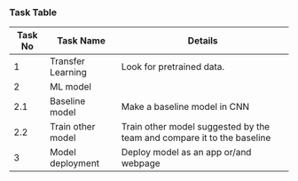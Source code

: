 ### Task Table

|  Task No |Task Name   | Details  |
|---|---|---|
| 1 | Transfer Learning  | Look for pretrained data.  |
| 2 | ML model  |   |
| 2.1 | Baseline model  | Make a baseline model in CNN  |
| 2.2 | Train other model  | Train other model suggested by the team and compare it to the baseline  |
| 3 | Model deployment  | Deploy model as an app or/and webpage  |
